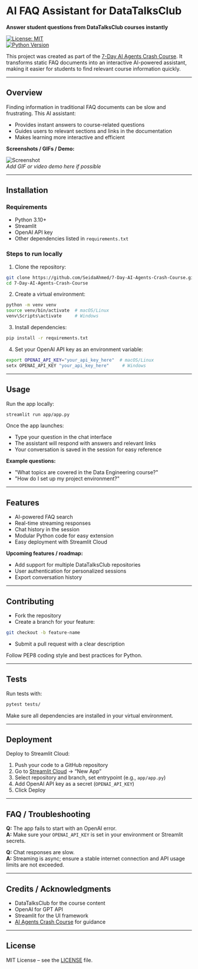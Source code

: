 # AI FAQ Assistant for DataTalksClub

**Answer student questions from DataTalksClub courses instantly**

[![License: MIT](https://img.shields.io/badge/License-MIT-yellow.svg)](LICENSE)  
[![Python Version](https://img.shields.io/badge/python-3.10+-blue)](https://www.python.org/)

This project was created as part of the [7-Day AI Agents Crash Course](https://github.com/SeidaAhmed/7-Day-AI-Agents-Crash-Course). It transforms static FAQ documents into an interactive AI-powered assistant, making it easier for students to find relevant course information quickly.

---

## Overview

Finding information in traditional FAQ documents can be slow and frustrating. This AI assistant:

- Provides instant answers to course-related questions
- Guides users to relevant sections and links in the documentation
- Makes learning more interactive and efficient

**Screenshots / GIFs / Demo:**

![Screenshot](./images/screenshot.png)  
*Add GIF or video demo here if possible*

---

## Installation

### Requirements

- Python 3.10+  
- Streamlit  
- OpenAI API key  
- Other dependencies listed in `requirements.txt`

### Steps to run locally

1. Clone the repository:  
```bash
git clone https://github.com/SeidaAhmed/7-Day-AI-Agents-Crash-Course.git
cd 7-Day-AI-Agents-Crash-Course
```

2. Create a virtual environment:  
```bash
python -m venv venv
source venv/bin/activate  # macOS/Linux
venv\Scripts\activate     # Windows
```

3. Install dependencies:  
```bash
pip install -r requirements.txt
```

4. Set your OpenAI API key as an environment variable:  
```bash
export OPENAI_API_KEY="your_api_key_here"  # macOS/Linux
setx OPENAI_API_KEY "your_api_key_here"     # Windows
```

---

## Usage

Run the app locally:  
```bash
streamlit run app/app.py
```

Once the app launches:  
- Type your question in the chat interface  
- The assistant will respond with answers and relevant links  
- Your conversation is saved in the session for easy reference

**Example questions:**  
- "What topics are covered in the Data Engineering course?"  
- "How do I set up my project environment?"

---

## Features

- AI-powered FAQ search  
- Real-time streaming responses  
- Chat history in the session  
- Modular Python code for easy extension  
- Easy deployment with Streamlit Cloud

**Upcoming features / roadmap:**  
- Add support for multiple DataTalksClub repositories  
- User authentication for personalized sessions  
- Export conversation history

---

## Contributing

- Fork the repository  
- Create a branch for your feature:  
```bash
git checkout -b feature-name
```
- Submit a pull request with a clear description  

Follow PEP8 coding style and best practices for Python.

---

## Tests

Run tests with:  
```bash
pytest tests/
```

Make sure all dependencies are installed in your virtual environment.

---

## Deployment

Deploy to Streamlit Cloud:  
1. Push your code to a GitHub repository  
2. Go to [Streamlit Cloud](https://share.streamlit.io/) → “New App”  
3. Select repository and branch, set entrypoint (e.g., `app/app.py`)  
4. Add OpenAI API key as a secret (`OPENAI_API_KEY`)  
5. Click Deploy

---

## FAQ / Troubleshooting

**Q:** The app fails to start with an OpenAI error.  
**A:** Make sure your `OPENAI_API_KEY` is set in your environment or Streamlit secrets.  

**Q:** Chat responses are slow.  
**A:** Streaming is async; ensure a stable internet connection and API usage limits are not exceeded.

---

## Credits / Acknowledgments

- DataTalksClub for the course content  
- OpenAI for GPT API  
- Streamlit for the UI framework  
- [AI Agents Crash Course](https://github.com/SeidaAhmed/7-Day-AI-Agents-Crash-Course) for guidance

---

## License

MIT License – see the [LICENSE](LICENSE) file.